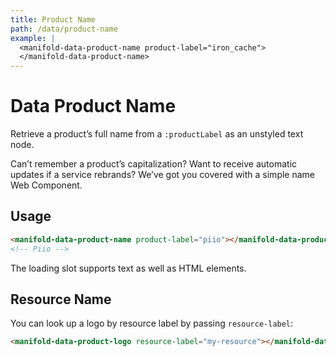 ```yaml
---
title: Product Name
path: /data/product-name
example: |
  <manifold-data-product-name product-label="iron_cache">
  </manifold-data-product-name>
---
```


# Data Product Name

Retrieve a product’s full name from a `:productLabel` as an unstyled text node.

Can’t remember a product’s capitalization? Want to receive automatic updates if a service rebrands?
We’ve got you covered with a simple name Web Component.

## Usage

```html
<manifold-data-product-name product-label="piio"></manifold-data-product-name>
<!-- Piio -->
```

The loading slot supports text as well as HTML elements.

## Resource Name

You can look up a logo by resource label by passing `resource-label`:

```html
<manifold-data-product-logo resource-label="my-resource"></manifold-data-product-name>
```
